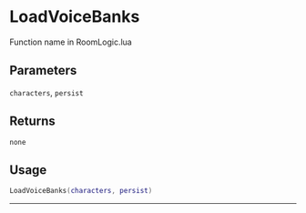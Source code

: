 # LoadVoiceBanks
Function name in RoomLogic.lua
## Parameters
`characters`, `persist`
## Returns
`none`
## Usage
```lua
LoadVoiceBanks(characters, persist)
```
---
